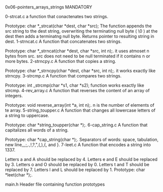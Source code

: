 0x06-pointers_arrays_strings
MANDATORY

0-strcat.c
a function that conactenates two strings.

Prototype: char *_strcat(char *dest, char *src);
The function appends the src string to the dest string, overwriting the terminating null byte ( \0 ) at the dest then adds a terminatng null byte.
Returns pointer to resulting string in dest.
1-strncat.c
A function that concatenates two strings.

Prototype: char *_strncat(char *dest, char *src, int n);.
it uses atmoset n bytes from src.
src does not need to be null terminated if it contains n or more bytes.
2-strncpy.c
A function that copies a string.

Prototype: char *_strncpy(char *dest, char *src, int n);.
it works exactly like strncpy.
3-strcmp.c
A function that compares two strings.

Prototype: int _strcmp(char *s1, char *s2);
function works exactly like strcmp.
4-rev_array.c
A function that reverses the content of an array of integers.

Prototype: void reverse_array(int *a, int n);.
n is the number of elements of te array.
5-string_toupper.c
A function that changes all lowercase letters of a string to uppercase.

Prototype: char *string_toupper(char *);.
6-cap_string.c
A function that capitalizes all words of a string.

Prototype: char *cap_string(char *);.
Separators of words: space, tabulation, new line,,,;,.,!,?,",(,),{, and }.
7-leet.c
A function that encodes a string into 1337.

Letters a and A should be replaced by 4.
Letters e and E should be replaced by 3.
Letters o and O should be replaced by 0.
Letters t and T should be replaced by 7.
Letters l and L should be replaced by 1.
Prototype: char *leet(char *);.

main.h 
Header file containing function prototypes